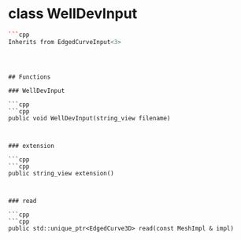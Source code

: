 # class WellDevInput


```cpp
```cpp
Inherits from EdgedCurveInput<3>
```
```



## Functions

### WellDevInput

```cpp
```cpp
public void WellDevInput(string_view filename)
```
```


### extension

```cpp
```cpp
public string_view extension()
```
```


### read

```cpp
```cpp
public std::unique_ptr<EdgedCurve3D> read(const MeshImpl & impl)
```
```




